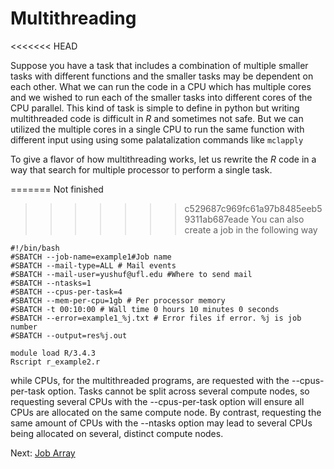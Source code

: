 # Multithreading #
<<<<<<< HEAD

Suppose you have a task that includes a combination of multiple smaller tasks with different functions and the smaller tasks may be dependent on each other. What we can run the code in a CPU which has multiple cores and we wished to run each of the smaller tasks into different cores of the CPU parallel. This kind of task is simple to define in python but writing multithreaded code is difficult in *R* and sometimes not safe. But we can utilized the multiple cores in a single CPU to run the same function with different input using using some palatalization commands like `mclapply`
 
To give a flavor of how multithreading works, let us rewrite the *R* code in a way that search for multiple processor to perform a single task.



=======
Not finished
>>>>>>> c529687c969fc61a97b8485eeb59311ab687eade
You can also create a job in the following way

    #!/bin/bash 
    #SBATCH --job-name=example1#Job name 
    #SBATCH --mail-type=ALL # Mail events 
    #SBATCH --mail-user=yushuf@ufl.edu #Where to send mail 
    #SBATCH --ntasks=1
    #SBATCH --cpus-per-task=4
    #SBATCH --mem-per-cpu=1gb # Per processor memory 
    #SBATCH -t 00:10:00 # Wall time 0 hours 10 minutes 0 seconds 
    #SBATCH --error=example1_%j.txt # Error files if error. %j is job number 
    #SBATCH --output=res%j.out 
    
    module load R/3.4.3 
    Rscript r_example2.r



while CPUs, for the multithreaded programs, are requested with the --cpus-per-task option. Tasks cannot be split across several compute nodes, so requesting several CPUs with the --cpus-per-task option will ensure all CPUs are allocated on the same compute node. By contrast, requesting the same amount of CPUs with the --ntasks option may lead to several CPUs being allocated on several, distinct compute nodes.

Next: [Job Array](https://github.com/yushuf/BiostatComputing/blob/master/Array.md)
